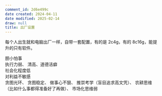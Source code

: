 ```yaml
---
comment_id: 2d6e499c
date created: 2024-04-11
date modified: 2025-02-14
draw: null
title: 出厂设置
---
```

每个人出生就和电脑出厂一样，自带一套配置，有的是 2c4g，有的 8c16g，能提升的只有软件。

<!-- more -->

胆小怕事  
执行力弱、
清高、道德洁癖  
社会化程度低  
对利益不敏感  
贪图光环、
贪图稳定、
做事心不狠、
推崇考学（盲目追求高文凭）、
农耕思维（比如什么事都得准备好了再做）、
市场化思维弱
